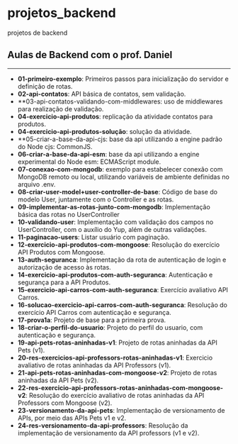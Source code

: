 # projetos_backend
projetos de backend


## Aulas de Backend com o prof. Daniel ##
---------------
- **01-primeiro-exemplo**: Primeiros passos para inicialização do servidor e definição de rotas.
- **02-api-contatos**: API básica de contatos, sem validação.
- **03-api-contatos-validando-com-middlewares: uso de middlewares para realização de validação.
- **04-exercicio-api-produtos**: replicação da atividade contatos para produtos.
- **04-exercicio-api-produtos-solução**: solução da atividade.
- **05-criar-a-base-da-api-cjs: base da api utilizando a engine padrão do Node cjs: CommonJS.
- **06-criar-a-base-da-api-esm**: base da api utilizando a engine experimental do Node esm: ECMAScript module.
- **07-conexao-com-mongodb**: exemplo para estabelecer conexão com MongoDB remoto ou local, utilizando variáveis de ambiente definidas no arquivo .env.
- **08-criar-user-model+user-controller-de-base**: Código de base do modelo User, juntamente com o Controller e as rotas.
- **09-implementar-as-rotas-junto-com-mongodb**: Implementação básica das rotas no UserController
- **10-validando-user**: Implementação com validação dos campos no UserController, com o auxílio do Yup, além de outras validações.
- **11-paginacao-users**: Listar usuário com paginação.
- **12-exercicio-api-produtos-com-mongoose**: Resolução do exercício API Produtos com Mongoose.
- **13-auth-seguranca**: Implementação da rota de autenticação de login e autorização de acesso às rotas.
- **14-exercicio-api-produtos-com-auth-seguranca**: Autenticação e segurança para a API Produtos.
- **15-exercicio-api-carros-com-auth-seguranca**: Exercício avaliativo API Carros.
- **16-solucao-exercicio-api-carros-com-auth-seguranca**: Resolução do exercício API Carros com autenticação e segurança.
- **17-prova1a**: Projeto de base para a primeira prova.
- **18-criar-o-perfil-do-usuario**: Projeto do perfil do usuario, com autenticação e segurança.
- **19-api-pets-rotas-aninhadas-v1**:  Projeto de rotas aninhadas da API Pets (v1).
- **20-res-exercicios-api-professors-rotas-aninhadas-v1**: Exercicio avaliativo de rotas aninhadas da API Professors (v1).
- **21-api-pets-rotas-aninhadas-com-mongoose-v2**: Projeto de rotas aninhadas da API Pets (v2).
- **22-res-exercicio-api-professors-rotas-aninhadas-com-mongoose-v2**: Resolução do exercício avaliativo de rotas aninhadas da API Professors com Mongoose (v2).
- **23-versionamento-da-api-pets**: Implementação de versionamento de APIs, por meio das APIs Pets v1 e v2.
- **24-res-versionamento-da-api-professors**: Resolução da implementação de versionamento da API professors (v1 e v2). 
